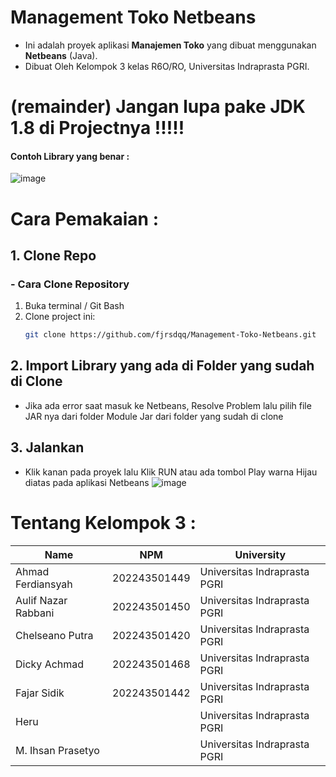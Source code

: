 # Management Toko Netbeans

- Ini adalah proyek aplikasi **Manajemen Toko** yang dibuat menggunakan **Netbeans** (Java).
- Dibuat Oleh Kelompok 3 kelas R6O/RO, Universitas Indraprasta PGRI.
# (remainder) Jangan lupa pake JDK 1.8 di Projectnya !!!!!
#### Contoh Library yang benar : 
![image](https://github.com/user-attachments/assets/1e71014a-f711-4dcd-8efa-5f10da2d8397)


# Cara Pemakaian :

## 1. Clone Repo
### - Cara Clone Repository
1. Buka terminal / Git Bash
2. Clone project ini:
   ```bash
   git clone https://github.com/fjrsdqq/Management-Toko-Netbeans.git

   
## 2. Import Library yang ada di Folder yang sudah di Clone
- Jika ada error saat masuk ke Netbeans, Resolve Problem lalu pilih file JAR nya dari folder Module Jar dari folder yang sudah di clone
  
## 3.  Jalankan
- Klik kanan pada proyek lalu Klik RUN atau ada tombol Play warna Hijau diatas pada aplikasi Netbeans
  ![image](https://github.com/user-attachments/assets/fa5c0a47-198a-4de4-b29c-cdf763d960cc)


# Tentang Kelompok 3 :
| Name                       |NPM                | University                                |
|----------------------------|-------------------|-------------------------------------------|
| Ahmad Ferdiansyah          | 202243501449      | Universitas Indraprasta PGRI              |
| Aulif Nazar Rabbani        | 202243501450      | Universitas Indraprasta PGRI              |
| Chelseano Putra            | 202243501420      | Universitas Indraprasta PGRI              |
| Dicky Achmad               | 202243501468      | Universitas Indraprasta PGRI              |
| Fajar Sidik                | 202243501442      | Universitas Indraprasta PGRI              |
|Heru                        |                   | Universitas Indraprasta PGRI              |
| M. Ihsan Prasetyo          |                   | Universitas Indraprasta PGRI              |


  

